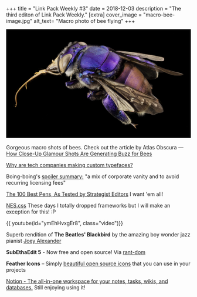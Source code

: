 +++
title = "Link Pack Weekly #3"
date = 2018-12-03
description = "The third editon of Link Pack Weekly."
[extra]
cover_image = "macro-bee-image.jpg"
alt_text= "Macro photo of bee flying"
+++

![Docubyte](macro-bee-image.jpg)

Gorgeous macro shots of bees. Check out the article by Atlas Obscura —
[How Close-Up Glamour Shots Are Generating Buzz for Bees](https://www.atlasobscura.com/articles/close-up-photos-of-bees)

[Why are tech companies making custom typefaces?](https://www.arun.is/blog/custom-typefaces/)

Boing-boing's [spoiler summary:](https://boingboing.net/2018/11/27/why-every-company-has-its-own.html) "a mix of corporate vanity and to avoid recurring licensing fees"

[The 100 Best Pens, As Tested by Strategist Editors](http://nymag.com/strategist/article/best-pens-gel-ballpoint-rollerball-felt-fountain.html)
I want 'em all!

[NES.css](https://bcrikko.github.io/NES.css/)
These days I totally dropped frameworks but I will make an exception for this! :P

{{ youtube(id="ymEhHvxgEr8", class="video")}}

Superb rendition of **The Beatles' Blackbird** by the amazing boy wonder jazz pianist [Joey Alexander](https://en.wikipedia.org/wiki/Joey_Alexander)

**SubEthaEdit 5** - Now free and open source!
Via [rant-dom](https://rant.monkeydom.de/posts/2018/11/28/see-is-back)

**Feather Icons** – Simply [beautiful open source icons](https://feathericons.com/) that you can use in your projects

[Notion - The all-in-one workspace for your notes, tasks, wikis, and databases.](https://www.notion.so)
Still enjoying using it!
